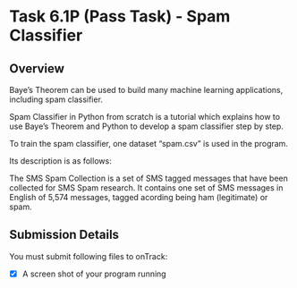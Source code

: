 # Task 6.1P (Pass Task) - Spam Classifier

## Overview
Baye’s Theorem can be used to build many machine learning applications, including spam classifier.

Spam Classifier in Python from scratch is a tutorial which explains how to use Baye’s Theorem and Python to develop a spam classifier step by step.

To train the spam classifier, one dataset “spam.csv” is used in the program.

Its description is as follows:

The SMS Spam Collection is a set of SMS tagged messages that have been collected for SMS Spam research. It contains one set of SMS messages in English of 5,574 messages, tagged acording being ham (legitimate) or spam.

## Submission Details
You must submit following files to onTrack:
- [x] A screen shot of your program running
